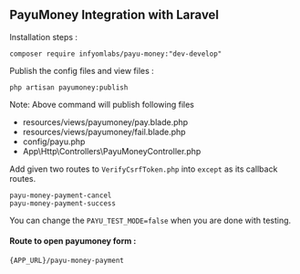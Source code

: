 ## PayuMoney Integration with Laravel

Installation steps :

```
composer require infyomlabs/payu-money:"dev-develop"
```

Publish the config files and view files :

```
php artisan payumoney:publish
```

Note: Above command will publish following files

- resources/views/payumoney/pay.blade.php
- resources/views/payumoney/fail.blade.php
- config/payu.php
- App\Http\Controllers\PayuMoneyController.php


Add given two routes to `VerifyCsrfToken.php` into `except` as its callback routes.

```
payu-money-payment-cancel
payu-money-payment-success
```

You can change the `PAYU_TEST_MODE=false` when you are done with testing.

#### Route to open payumoney form :

```
{APP_URL}/payu-money-payment
```





